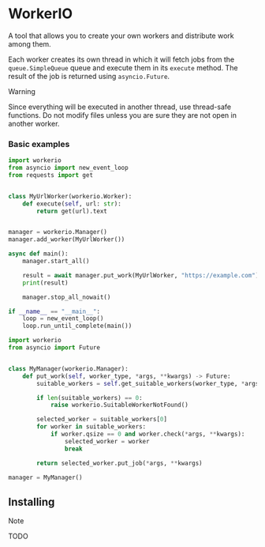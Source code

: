 # WorkerIO
A tool that allows you to create your own workers and distribute work among them.

Each worker creates its own thread in which it will fetch jobs from the `queue.SimpleQueue` queue and execute them in its `execute` method.
The result of the job is returned using `asyncio.Future`.

> [!WARNING]
> Since everything will be executed in another thread, use thread-safe functions. Do not modify files unless you are sure they are not open in another worker.

### Basic examples
```py
import workerio
from asyncio import new_event_loop
from requests import get


class MyUrlWorker(workerio.Worker):
    def execute(self, url: str):
        return get(url).text


manager = workerio.Manager()
manager.add_worker(MyUrlWorker())

async def main(): 
    manager.start_all()

    result = await manager.put_work(MyUrlWorker, "https://example.com")
    print(result)

    manager.stop_all_nowait()

if __name__ == "__main__":
    loop = new_event_loop()
    loop.run_until_complete(main())
```

```py
import workerio
from asyncio import Future


class MyManager(workerio.Manager):
    def put_work(self, worker_type, *args, **kwargs) -> Future:
        suitable_workers = self.get_suitable_workers(worker_type, *args, **kwargs)

        if len(suitable_workers) == 0:
            raise workerio.SuitableWorkerNotFound()

        selected_worker = suitable_workers[0]
        for worker in suitable_workers:
            if worker.qsize == 0 and worker.check(*args, **kwargs):
                selected_worker = worker
                break

        return selected_worker.put_job(*args, **kwargs)

manager = MyManager()

```

## Installing
> [!NOTE]
> TODO
